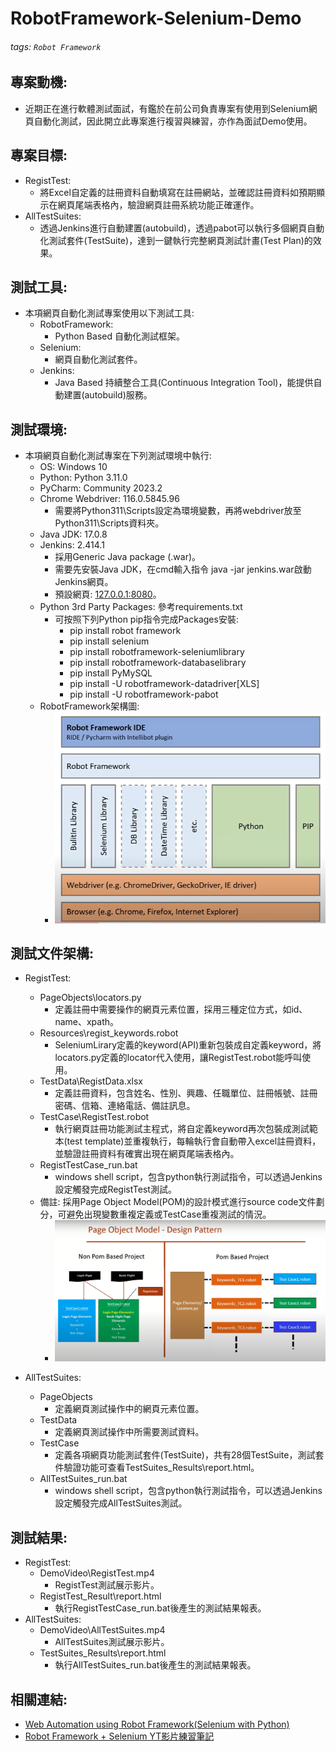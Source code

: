 # RobotFramework-Selenium-Demo

###### tags: `Robot Framework`

## 專案動機: 
- 近期正在進行軟體測試面試，有鑑於在前公司負責專案有使用到Selenium網頁自動化測試，因此開立此專案進行複習與練習，亦作為面試Demo使用。

## 專案目標:
- RegistTest:
     - 將Excel自定義的註冊資料自動填寫在註冊網站，並確認註冊資料如預期顯示在網頁尾端表格內，驗證網頁註冊系統功能正確運作。
- AllTestSuites:
     - 透過Jenkins進行自動建置(autobuild)，透過pabot可以執行多個網頁自動化測試套件(TestSuite)，達到一鍵執行完整網頁測試計畫(Test Plan)的效果。

## 測試工具: 
- 本項網頁自動化測試專案使用以下測試工具:
    - RobotFramework: 
        - Python Based 自動化測試框架。
    - Selenium: 
        - 網頁自動化測試套件。
    - Jenkins: 
        - Java Based 持續整合工具(Continuous Integration Tool)，能提供自動建置(autobuild)服務。

## 測試環境:
- 本項網頁自動化測試專案在下列測試環境中執行:
    - OS: Windows 10
    - Python: Python 3.11.0
    - PyCharm: Community 2023.2
    - Chrome Webdriver: 116.0.5845.96
        - 需要將Python311\Scripts設定為環境變數，再將webdriver放至Python311\Scripts資料夾。
    - Java JDK: 17.0.8 
    - Jenkins: 2.414.1 
        - 採用Generic Java package (.war)。
        - 需要先安裝Java JDK，在cmd輸入指令 java -jar jenkins.war啟動Jenkins網頁。
        - 預設網頁: [127.0.0.1:8080](http://localhost:8080/)。
    - Python 3rd Party Packages: 參考requirements.txt
        - 可按照下列Python pip指令完成Packages安裝:
            - pip install  robot framework
            - pip install  selenium
            - pip install  robotframework-seleniumlibrary
            - pip install  robotframework-databaselibrary
            - pip install  PyMySQL
            - pip install -U robotframework-datadriver[XLS]
            - pip install -U robotframework-pabot
    - RobotFramework架構圖:
        - ![image](https://github.com/steve50207/RobotFramework-Selenium-Demo/blob/main/png/1.png)
      
## 測試文件架構:
- RegistTest:
    - PageObjects\locators.py
      - 定義註冊中需要操作的網頁元素位置，採用三種定位方式，如id、name、xpath。
    - Resources\regist_keywords.robot
      - SeleniumLirary定義的keyword(API)重新包裝成自定義keyword，將locators.py定義的locator代入使用，讓RegistTest.robot能呼叫使用。
    - TestData\RegistData.xlsx
      - 定義註冊資料，包含姓名、性別、興趣、任職單位、註冊帳號、註冊密碼、信箱、連絡電話、備註訊息。
    - TestCase\RegistTest.robot
      - 執行網頁註冊功能測試主程式，將自定義keyword再次包裝成測試範本(test template)並重複執行，每輪執行會自動帶入excel註冊資料，並驗證註冊資料有確實出現在網頁尾端表格內。
    - RegistTestCase_run.bat
      - windows shell script，包含python執行測試指令，可以透過Jenkins設定觸發完成RegistTest測試。
    - 備註: 採用Page Object Model(POM)的設計模式進行source code文件劃分，可避免出現變數重複定義或TestCase重複測試的情況。
        - ![image](https://github.com/steve50207/RobotFramework-Selenium-Demo/blob/main/png/2.png)
    
- AllTestSuites:
    - PageObjects
       - 定義網頁測試操作中的網頁元素位置。
    - TestData
       - 定義網頁測試操作中所需要測試資料。
    - TestCase
       - 定義各項網頁功能測試套件(TestSuite)，共有28個TestSuite，測試套件驗證功能可查看TestSuites_Results\report.html。
    - AllTestSuites_run.bat
       - windows shell script，包含python執行測試指令，可以透過Jenkins設定觸發完成AllTestSuites測試。

## 測試結果:
- RegistTest:
     - DemoVideo\RegistTest.mp4
       - RegistTest測試展示影片。
     - RegistTest_Result\report.html
       - 執行RegistTestCase_run.bat後產生的測試結果報表。
- AllTestSuites:
     - DemoVideo\AllTestSuites.mp4
       - AllTestSuites測試展示影片。
     - TestSuites_Results\report.html
       - 執行AllTestSuites_run.bat後產生的測試結果報表。 

## 相關連結:
- [Web Automation using Robot Framework(Selenium with Python)](https://https://www.youtube.com/playlist?list=PLUDwpEzHYYLsCHiiihnwl3L0xPspL7BPG)
- [Robot Framework + Selenium YT影片練習筆記](https://hackmd.io/@MJUsbP-5S_-z1aM5n6NvlQ/HJ0tiRmh3)
